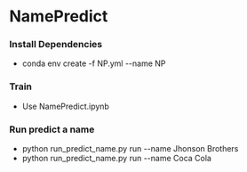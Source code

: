 # NamePredict

### Install Dependencies
- conda env create -f NP.yml --name NP

### Train
- Use NamePredict.ipynb

### Run predict a name
- python run_predict_name.py run --name Jhonson Brothers 
- python run_predict_name.py run --name Coca Cola
